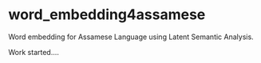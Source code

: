 # word_embedding4assamese
Word embedding for Assamese Language using Latent Semantic Analysis.

Work started....
